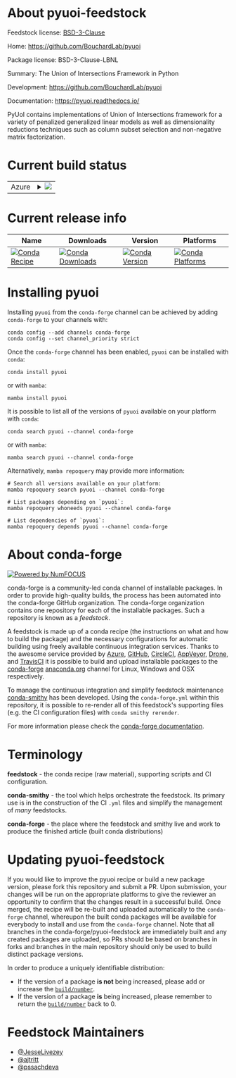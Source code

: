 About pyuoi-feedstock
=====================

Feedstock license: [BSD-3-Clause](https://github.com/conda-forge/pyuoi-feedstock/blob/main/LICENSE.txt)

Home: https://github.com/BouchardLab/pyuoi

Package license: BSD-3-Clause-LBNL

Summary: The Union of Intersections Framework in Python

Development: https://github.com/BouchardLab/pyuoi

Documentation: https://pyuoi.readthedocs.io/

PyUoI contains implementations of Union of Intersections framework
for a variety of penalized generalized linear models as well as
dimensionality reductions techniques such as column subset selection
and non-negative matrix factorization.


Current build status
====================


<table>
    
  <tr>
    <td>Azure</td>
    <td>
      <details>
        <summary>
          <a href="https://dev.azure.com/conda-forge/feedstock-builds/_build/latest?definitionId=8081&branchName=main">
            <img src="https://dev.azure.com/conda-forge/feedstock-builds/_apis/build/status/pyuoi-feedstock?branchName=main">
          </a>
        </summary>
        <table>
          <thead><tr><th>Variant</th><th>Status</th></tr></thead>
          <tbody><tr>
              <td>linux_64_numpy1.22python3.10.____cpython</td>
              <td>
                <a href="https://dev.azure.com/conda-forge/feedstock-builds/_build/latest?definitionId=8081&branchName=main">
                  <img src="https://dev.azure.com/conda-forge/feedstock-builds/_apis/build/status/pyuoi-feedstock?branchName=main&jobName=linux&configuration=linux%20linux_64_numpy1.22python3.10.____cpython" alt="variant">
                </a>
              </td>
            </tr><tr>
              <td>linux_64_numpy1.22python3.9.____cpython</td>
              <td>
                <a href="https://dev.azure.com/conda-forge/feedstock-builds/_build/latest?definitionId=8081&branchName=main">
                  <img src="https://dev.azure.com/conda-forge/feedstock-builds/_apis/build/status/pyuoi-feedstock?branchName=main&jobName=linux&configuration=linux%20linux_64_numpy1.22python3.9.____cpython" alt="variant">
                </a>
              </td>
            </tr><tr>
              <td>linux_64_numpy1.23python3.11.____cpython</td>
              <td>
                <a href="https://dev.azure.com/conda-forge/feedstock-builds/_build/latest?definitionId=8081&branchName=main">
                  <img src="https://dev.azure.com/conda-forge/feedstock-builds/_apis/build/status/pyuoi-feedstock?branchName=main&jobName=linux&configuration=linux%20linux_64_numpy1.23python3.11.____cpython" alt="variant">
                </a>
              </td>
            </tr><tr>
              <td>linux_64_numpy1.26python3.12.____cpython</td>
              <td>
                <a href="https://dev.azure.com/conda-forge/feedstock-builds/_build/latest?definitionId=8081&branchName=main">
                  <img src="https://dev.azure.com/conda-forge/feedstock-builds/_apis/build/status/pyuoi-feedstock?branchName=main&jobName=linux&configuration=linux%20linux_64_numpy1.26python3.12.____cpython" alt="variant">
                </a>
              </td>
            </tr><tr>
              <td>linux_64_numpy2python3.13.____cp313</td>
              <td>
                <a href="https://dev.azure.com/conda-forge/feedstock-builds/_build/latest?definitionId=8081&branchName=main">
                  <img src="https://dev.azure.com/conda-forge/feedstock-builds/_apis/build/status/pyuoi-feedstock?branchName=main&jobName=linux&configuration=linux%20linux_64_numpy2python3.13.____cp313" alt="variant">
                </a>
              </td>
            </tr><tr>
              <td>osx_64_numpy1.22python3.10.____cpython</td>
              <td>
                <a href="https://dev.azure.com/conda-forge/feedstock-builds/_build/latest?definitionId=8081&branchName=main">
                  <img src="https://dev.azure.com/conda-forge/feedstock-builds/_apis/build/status/pyuoi-feedstock?branchName=main&jobName=osx&configuration=osx%20osx_64_numpy1.22python3.10.____cpython" alt="variant">
                </a>
              </td>
            </tr><tr>
              <td>osx_64_numpy1.22python3.9.____cpython</td>
              <td>
                <a href="https://dev.azure.com/conda-forge/feedstock-builds/_build/latest?definitionId=8081&branchName=main">
                  <img src="https://dev.azure.com/conda-forge/feedstock-builds/_apis/build/status/pyuoi-feedstock?branchName=main&jobName=osx&configuration=osx%20osx_64_numpy1.22python3.9.____cpython" alt="variant">
                </a>
              </td>
            </tr><tr>
              <td>osx_64_numpy1.23python3.11.____cpython</td>
              <td>
                <a href="https://dev.azure.com/conda-forge/feedstock-builds/_build/latest?definitionId=8081&branchName=main">
                  <img src="https://dev.azure.com/conda-forge/feedstock-builds/_apis/build/status/pyuoi-feedstock?branchName=main&jobName=osx&configuration=osx%20osx_64_numpy1.23python3.11.____cpython" alt="variant">
                </a>
              </td>
            </tr><tr>
              <td>osx_64_numpy1.26python3.12.____cpython</td>
              <td>
                <a href="https://dev.azure.com/conda-forge/feedstock-builds/_build/latest?definitionId=8081&branchName=main">
                  <img src="https://dev.azure.com/conda-forge/feedstock-builds/_apis/build/status/pyuoi-feedstock?branchName=main&jobName=osx&configuration=osx%20osx_64_numpy1.26python3.12.____cpython" alt="variant">
                </a>
              </td>
            </tr><tr>
              <td>osx_64_numpy2python3.13.____cp313</td>
              <td>
                <a href="https://dev.azure.com/conda-forge/feedstock-builds/_build/latest?definitionId=8081&branchName=main">
                  <img src="https://dev.azure.com/conda-forge/feedstock-builds/_apis/build/status/pyuoi-feedstock?branchName=main&jobName=osx&configuration=osx%20osx_64_numpy2python3.13.____cp313" alt="variant">
                </a>
              </td>
            </tr>
          </tbody>
        </table>
      </details>
    </td>
  </tr>
</table>

Current release info
====================

| Name | Downloads | Version | Platforms |
| --- | --- | --- | --- |
| [![Conda Recipe](https://img.shields.io/badge/recipe-pyuoi-green.svg)](https://anaconda.org/conda-forge/pyuoi) | [![Conda Downloads](https://img.shields.io/conda/dn/conda-forge/pyuoi.svg)](https://anaconda.org/conda-forge/pyuoi) | [![Conda Version](https://img.shields.io/conda/vn/conda-forge/pyuoi.svg)](https://anaconda.org/conda-forge/pyuoi) | [![Conda Platforms](https://img.shields.io/conda/pn/conda-forge/pyuoi.svg)](https://anaconda.org/conda-forge/pyuoi) |

Installing pyuoi
================

Installing `pyuoi` from the `conda-forge` channel can be achieved by adding `conda-forge` to your channels with:

```
conda config --add channels conda-forge
conda config --set channel_priority strict
```

Once the `conda-forge` channel has been enabled, `pyuoi` can be installed with `conda`:

```
conda install pyuoi
```

or with `mamba`:

```
mamba install pyuoi
```

It is possible to list all of the versions of `pyuoi` available on your platform with `conda`:

```
conda search pyuoi --channel conda-forge
```

or with `mamba`:

```
mamba search pyuoi --channel conda-forge
```

Alternatively, `mamba repoquery` may provide more information:

```
# Search all versions available on your platform:
mamba repoquery search pyuoi --channel conda-forge

# List packages depending on `pyuoi`:
mamba repoquery whoneeds pyuoi --channel conda-forge

# List dependencies of `pyuoi`:
mamba repoquery depends pyuoi --channel conda-forge
```


About conda-forge
=================

[![Powered by
NumFOCUS](https://img.shields.io/badge/powered%20by-NumFOCUS-orange.svg?style=flat&colorA=E1523D&colorB=007D8A)](https://numfocus.org)

conda-forge is a community-led conda channel of installable packages.
In order to provide high-quality builds, the process has been automated into the
conda-forge GitHub organization. The conda-forge organization contains one repository
for each of the installable packages. Such a repository is known as a *feedstock*.

A feedstock is made up of a conda recipe (the instructions on what and how to build
the package) and the necessary configurations for automatic building using freely
available continuous integration services. Thanks to the awesome service provided by
[Azure](https://azure.microsoft.com/en-us/services/devops/), [GitHub](https://github.com/),
[CircleCI](https://circleci.com/), [AppVeyor](https://www.appveyor.com/),
[Drone](https://cloud.drone.io/welcome), and [TravisCI](https://travis-ci.com/)
it is possible to build and upload installable packages to the
[conda-forge](https://anaconda.org/conda-forge) [anaconda.org](https://anaconda.org/)
channel for Linux, Windows and OSX respectively.

To manage the continuous integration and simplify feedstock maintenance
[conda-smithy](https://github.com/conda-forge/conda-smithy) has been developed.
Using the ``conda-forge.yml`` within this repository, it is possible to re-render all of
this feedstock's supporting files (e.g. the CI configuration files) with ``conda smithy rerender``.

For more information please check the [conda-forge documentation](https://conda-forge.org/docs/).

Terminology
===========

**feedstock** - the conda recipe (raw material), supporting scripts and CI configuration.

**conda-smithy** - the tool which helps orchestrate the feedstock.
                   Its primary use is in the construction of the CI ``.yml`` files
                   and simplify the management of *many* feedstocks.

**conda-forge** - the place where the feedstock and smithy live and work to
                  produce the finished article (built conda distributions)


Updating pyuoi-feedstock
========================

If you would like to improve the pyuoi recipe or build a new
package version, please fork this repository and submit a PR. Upon submission,
your changes will be run on the appropriate platforms to give the reviewer an
opportunity to confirm that the changes result in a successful build. Once
merged, the recipe will be re-built and uploaded automatically to the
`conda-forge` channel, whereupon the built conda packages will be available for
everybody to install and use from the `conda-forge` channel.
Note that all branches in the conda-forge/pyuoi-feedstock are
immediately built and any created packages are uploaded, so PRs should be based
on branches in forks and branches in the main repository should only be used to
build distinct package versions.

In order to produce a uniquely identifiable distribution:
 * If the version of a package **is not** being increased, please add or increase
   the [``build/number``](https://docs.conda.io/projects/conda-build/en/latest/resources/define-metadata.html#build-number-and-string).
 * If the version of a package **is** being increased, please remember to return
   the [``build/number``](https://docs.conda.io/projects/conda-build/en/latest/resources/define-metadata.html#build-number-and-string)
   back to 0.

Feedstock Maintainers
=====================

* [@JesseLivezey](https://github.com/JesseLivezey/)
* [@ajtritt](https://github.com/ajtritt/)
* [@pssachdeva](https://github.com/pssachdeva/)

